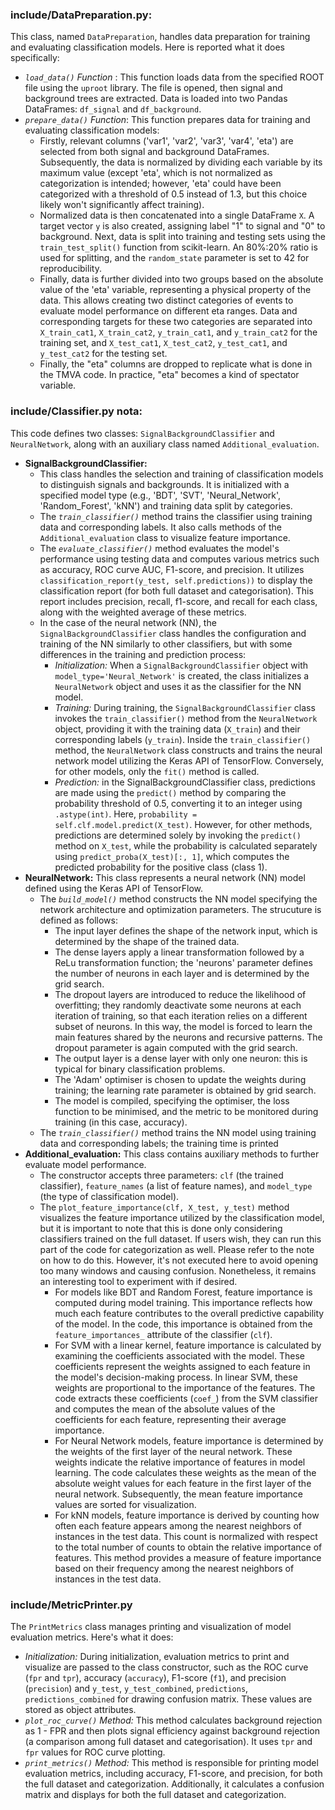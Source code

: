 
### include/DataPreparation.py: 

This class, named `DataPreparation`, handles data preparation for training and evaluating classification models. Here is reported what it does specifically:
- _`load_data()` Function_ : This function loads data from the specified ROOT file using the `uproot` library. The file is opened, then signal and background trees are extracted. Data is loaded into two Pandas DataFrames: `df_signal` and `df_background`.
- _`prepare_data()` Function_: This function prepares data for training and evaluating classification models:
    - Firstly, relevant columns ('var1', 'var2', 'var3', 'var4', 'eta') are selected from both signal and background DataFrames. Subsequently, the data is normalized by dividing each variable by its maximum value (except 'eta', which is not normalized as categorization is intended; however, 'eta' could have been categorized with a threshold of 0.5 instead of 1.3, but this choice likely won't significantly affect training).
    - Normalized data is then concatenated into a single DataFrame `X`. A target vector `y` is also created, assigning label "1" to signal and "0" to background. Next, data is split into training and testing sets using the `train_test_split()` function from scikit-learn. An 80%:20% ratio is used for splitting, and the `random_state` parameter is set to 42 for reproducibility.
    - Finally, data is further divided into two groups based on the absolute value of the 'eta' variable, representing a physical property of the data. This allows creating two distinct categories of events to evaluate model performance on different eta ranges. Data and corresponding targets for these two categories are separated into `X_train_cat1`, `X_train_cat2`, `y_train_cat1`, and `y_train_cat2` for the training set, and `X_test_cat1`, `X_test_cat2`, `y_test_cat1`, and `y_test_cat2` for the testing set.
    - Finally, the "eta" columns are dropped to replicate what is done in the TMVA code. In practice, "eta" becomes a kind of spectator variable.

### include/Classifier.py nota: 
This code defines two classes: `SignalBackgroundClassifier` and `NeuralNetwork`, along with an auxiliary class named `Additional_evaluation`.
- **SignalBackgroundClassifier:**
    - This class handles the selection and training of classification models to distinguish signals and backgrounds. It is initialized with a specified model type (e.g., 'BDT', 'SVT', 'Neural_Network', 'Random_Forest', 'kNN') and training data split by categories.
    - The _`train_classifier()`_ method trains the classifier using training data and corresponding labels. It also calls methods of the `Additional_evaluation` class to visualize feature importance.
    - The _`evaluate_classifier()`_ method evaluates the model's performance using testing data and computes various metrics such as accuracy, ROC curve AUC, F1-score, and precision. It utilizes `classification_report(y_test, self.predictions))` to display the classification report (for both full dataset and categorisation). This report includes precision, recall, f1-score, and recall for each class, along with the weighted average of these metrics.
    - In the case of the neural network (NN), the `SignalBackgroundClassifier` class handles the configuration and training of the NN similarly to other classifiers, but with some differences in the training and prediction process:
       - _Initialization:_ When a `SignalBackgroundClassifier` object with `model_type='Neural_Network'` is created, the class initializes a `NeuralNetwork` object and uses it as the classifier for the NN model.
       - _Training:_ During training, the `SignalBackgroundClassifier` class invokes the `train_classifier()` method from the `NeuralNetwork` object, providing it with the training data (`X_train`) and their corresponding labels (`y_train`). Inside the `train_classifier()` method, the `NeuralNetwork` class constructs and trains the neural network model utilizing the Keras API of TensorFlow. Conversely, for other models, only the `fit()` method is called.
       - _Prediction:_ in the SignalBackgroundClassifier class, predictions are made using the `predict()` method by comparing the probability threshold of 0.5, converting it to an integer using `.astype(int)`. Here, `probability = self.clf.model.predict(X_test)`. However, for other methods, predictions are determined solely by invoking the `predict()` method on `X_test`, while the probability is calculated separately using `predict_proba(X_test)[:, 1]`, which computes the predicted probability for the positive class (class 1).
- **NeuralNetwork:** This class represents a neural network (NN) model defined using the Keras API of TensorFlow.
    - The _`build_model()`_ method constructs the NN model specifying the network architecture and optimization parameters. The strucuture is defined as follows:
        - The input layer defines the shape of the network input, which is determined by the shape of the trained data.
        - The dense layers apply a linear transformation followed by a ReLu transformation function; the 'neurons' parameter defines the number of neurons in each layer and is determined by the grid search.
        - The dropout layers are introduced to reduce the likelihood of overfitting; they randomly deactivate some neurons at each iteration of training, so that each iteration relies on a different subset of neurons. In this way, the model is forced to learn the main features shared by the neurons and recursive patterns. The dropout parameter is again computed with the grid search.
        - The output layer is a dense layer with only one neuron: this is typical for binary classification problems.
        - The 'Adam' optimiser is chosen to update the weights during training; the learning rate parameter is obtained by grid search.
        - The model is compiled, specifying the optimiser, the loss function to be minimised, and the metric to be monitored during training (in this case, accuracy).
    - The _`train_classifier()`_ method trains the NN model using training data and corresponding labels; the training time is printed
- **Additional_evaluation:** This class contains auxiliary methods to further evaluate model performance.
    - The constructor accepts three parameters: `clf` (the trained classifier), `feature_names` (a list of feature names), and `model_type` (the type of classification model).    
    - The `plot_feature_importance(clf, X_test, y_test)` method visualizes the feature importance utilized by the classification model, but it is important to note that this is done only considering classifiers trained on the full dataset. If users wish, they can run this part of the code for categorization as well. Please refer to the note on how to do this. However, it's not executed here to avoid opening too many windows and causing confusion. Nonetheless, it remains an interesting tool to experiment with if desired.
         - For models like BDT and Random Forest, feature importance is computed during model training. This importance reflects how much each feature contributes to the overall predictive capability of the model. In the code, this importance is obtained from the `feature_importances_` attribute of the classifier (`clf`).
         - For SVM with a linear kernel, feature importance is calculated by examining the coefficients associated with the model. These coefficients represent the weights assigned to each feature in the model's decision-making process. In linear SVM, these weights are proportional to the importance of the features. The code extracts these coefficients (`coef_`) from the SVM classifier and computes the mean of the absolute values of the coefficients for each feature, representing their average importance.
         - For Neural Network models, feature importance is determined by the weights of the first layer of the neural network. These weights indicate the relative importance of features in model learning. The code calculates these weights as the mean of the absolute weight values for each feature in the first layer of the neural network. Subsequently, the mean feature importance values are sorted for visualization.
         - For kNN models, feature importance is derived by counting how often each feature appears among the nearest neighbors of instances in the test data. This count is normalized with respect to the total number of counts to obtain the relative importance of features. This method provides a measure of feature importance based on their frequency among the nearest neighbors of instances in the test data.



### include/MetricPrinter.py
The `PrintMetrics` class manages printing and visualization of model evaluation metrics. Here's what it does:
- _Initialization:_  During initialization, evaluation metrics to print and visualize are passed to the class constructor, such as the ROC curve (`fpr` and `tpr`), accuracy (`accuracy`), F1-score (`f1`), and precision (`precision`) and `y_test`, `y_test_combined`, `predictions`, `predictions_combined` for drawing confusion matrix. These values are stored as object attributes. 
- _`plot_roc_curve()` Method:_ This method calculates background rejection as 1 - FPR and then plots signal efficiency against background rejection (a comparison among full dataset and categorisation). It uses `tpr` and `fpr` values for ROC curve plotting.
- _`print_metrics()` Method:_  This method is responsible for printing model evaluation metrics, including accuracy, F1-score, and precision, for both the full dataset and categorization. Additionally, it calculates a confusion matrix and displays for both the full dataset and categorization.
